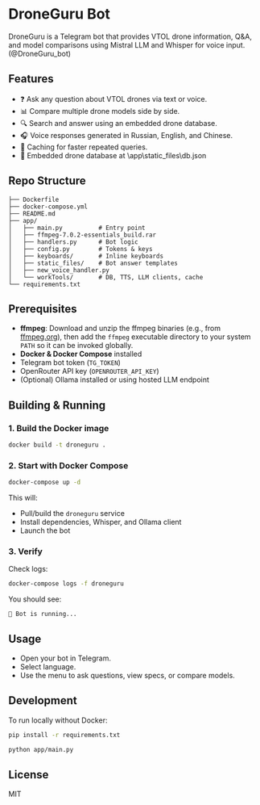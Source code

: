 # DroneGuru Bot

DroneGuru is a Telegram bot that provides VTOL drone information, Q\&A, and model comparisons using Mistral LLM and Whisper for voice input. (@DroneGuru_bot)

## Features

* ❓ Ask any question about VTOL drones via text or voice.
* 📊 Compare multiple drone models side by side.
* 🔍 Search and answer using an embedded drone database.
* 🎧 Voice responses generated in Russian, English, and Chinese.
* 🔄 Caching for faster repeated queries.
* 💾 Embedded drone database at \app\static_files\db.json

## Repo Structure

```
├── Dockerfile
├── docker-compose.yml
├── README.md
├── app/
│   ├── main.py          # Entry point
│   ├── ffmpeg-7.0.2-essentials_build.rar 
│   ├── handlers.py      # Bot logic
│   ├── config.py        # Tokens & keys
│   ├── keyboards/       # Inline keyboards
│   ├── static_files/    # Bot answer templates
│   ├── new_voice_handler.py
│   └── workTools/       # DB, TTS, LLM clients, cache
└── requirements.txt
```

## Prerequisites

* **ffmpeg**: Download and unzip the ffmpeg binaries (e.g., from [ffmpeg.org](https://ffmpeg.org/)), then add the `ffmpeg` executable directory to your system `PATH` so it can be invoked globally.
* **Docker & Docker Compose** installed
* Telegram bot token (`TG_TOKEN`)
* OpenRouter API key (`OPENROUTER_API_KEY`)
* (Optional) Ollama installed or using hosted LLM endpoint

## Building & Running

### 1. Build the Docker image

```bash
docker build -t droneguru .
```

### 2. Start with Docker Compose

```bash
docker-compose up -d
```

This will:

* Pull/build the `droneguru` service
* Install dependencies, Whisper, and Ollama client
* Launch the bot

### 3. Verify

Check logs:

```bash
docker-compose logs -f droneguru
```

You should see:

```
🚀 Bot is running...
```

## Usage

* Open your bot in Telegram.
* Select language.
* Use the menu to ask questions, view specs, or compare models.

## Development

To run locally without Docker:

```bash
pip install -r requirements.txt

python app/main.py
```

## License

MIT
